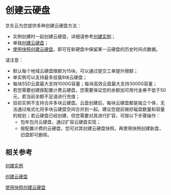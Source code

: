 # 创建云硬盘

京东云为您提供多种创建云硬盘方法：

* 实例创建时一起创建云硬盘，详细请参考[创建实例](../Instance/Create-Instance.md)；
* 单独[创建云硬盘]()；
* [使用快照创建云硬盘]()，即可在新硬盘中保留某一云硬盘的历史时间点数据。

请注意：

* 默认每个地域云硬盘限额为15块，可以通过提交工单提升限额；
* 单实例可以支持最多挂载8块云硬盘；
* 每块SSD云盘最大支持1000G容量；每块高效云盘最大支持3000G容量；
* 若您需要创建按配置计费云硬盘，您需要保证您的余额加可用代金券不低于50元，若当前余额不足请进行充值；
* 目前实例不支持合并多块云硬盘。云盘创建后，每块云硬盘都是独立个体，无法通过格式化将多块云硬盘空间合并到一起。建议您提前做好磁盘数量和容量的规划；若云硬盘已经创建，但您需要对其进行扩容，可按以下步骤操作：
	* 包年包月云硬盘，通过扩容云硬盘实现；
	* 按配置计费的云硬盘，您可对其创建云硬盘快照，再使用快照创建新盘，旧盘即可删除。

## 相关参考
[创建实例](../Instance/Create-Instance.md)

[创建云硬盘]()

[使用快照创建云硬盘]()